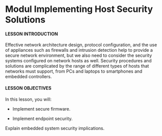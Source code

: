 # Modul Implementing Host Security Solutions

#### LESSON INTRODUCTION

Effective network architecture design, protocol configuration, and the use of appliances such as firewalls and intrusion detection help to provide a secure network environment, but we also need to consider the security systems configured on network hosts as well. Security procedures and solutions are complicated by the range of different types of hosts that networks must support, from PCs and laptops to smartphones and embedded controllers.

#### LESSON OBJECTIVES

In this lesson, you will:

-   Implement secure firmware.
  
-   Implement endpoint security.

Explain embedded system security implications.